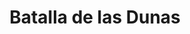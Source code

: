 ﻿---
title: "Batalla de las Dunas"
permalink: periodes_772.html
layout: periode
dataInici: 1658-06-14
sidebar: periodes
pares:
  - 767:
    title: "Guerra Franco-española"
    dataInici: "(1635-05-19)"
    dataFi: "(1659-11-07)"

fills:
jocsPrincipals:
jocsEscenaris:
jocsEpoca:
  - title: "Avec Honneur et Panache: Volume 1 – Turenne"
    bggId: 254263
    escenari: "Dunes"
    dataInici: 
    dataFi: 

  - title: "Table Battles"
    bggId: 230650
    escenari: "Battle of the Dunes"
    dataInici: 
    dataFi: 

  - title: "Musket & Pike"
    bggId: 11514
    escenari: "Dunkirk Dunes"
    dataInici: 
    dataFi: 

jocsEpocaEscenaris:
---
